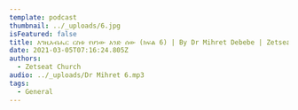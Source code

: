 ```yaml
---
template: podcast
thumbnail: ../_uploads/6.jpg
isFeatured: false
title: እግዚአብሔር ርስቱ የሆነው አንድ ሰው (ክፍል 6) | By Dr Mihret Debebe | Zetseat Church
date: 2021-03-05T07:16:24.805Z
authors:
  - Zetseat Church
audio: ../_uploads/Dr Mihret 6.mp3
tags:
  - General
---
```

